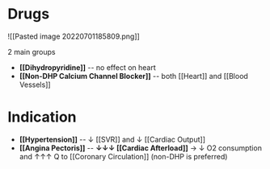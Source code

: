 # Drugs

![[Pasted image 20220701185809.png]]

2 main groups
- **[[Dihydropyridine]]** -- no effect on heart
- **[[Non-DHP Calcium Channel Blocker]]** -- both [[Heart]] and [[Blood Vessels]]

# Indication
- **[[Hypertension]]** -- ↓ [[SVR]] and ↓ [[Cardiac Output]]
- **[[Angina Pectoris]]** -- **↓↓↓ [[Cardiac Afterload]]** → ↓ O2 consumption and ↑↑↑ Q to [[Coronary Circulation]] (non-DHP is preferred)